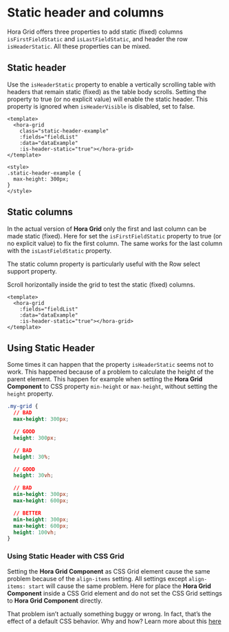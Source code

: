 # Static header and columns

Hora Grid offers three properties to add static (fixed) columns `isFirstFieldStatic` and `isLastFieldStatic`, and header the row `isHeaderStatic`. All these properties can be mixed.

## Static header

Use the `isHeaderStatic` property to enable a vertically scrolling table with headers that remain static (fixed) as the table body scrolls. Setting the property to true (or no explicit value) will enable the static header. This property is ignored when `isHeaderVisible` is disabled, set to false.

<StaticHeaderExample />

```vue
<template>
  <hora-grid
    class="static-header-example"
    :fields="fieldList"
    :data="dataExample"
    :is-header-static="true"></hora-grid>
</template>

<style>
.static-header-example {
  max-height: 300px;
}
</style>
```

## Static columns

In the actual version of **Hora Grid** only the first and last column can be made static (fixed). Here for set the `isFirstFieldStatic` property to true (or no explicit value) to fix the first column. The same works for the last column with the `isLastFieldStatic` property.

The static column property is particularly useful with the Row select support property.

<StaticColumnsExample />

Scroll horizontally inside the grid to test the static (fixed) columns.

```vue
<template>
  <hora-grid
    :fields="fieldList"
    :data="dataExample"
    :is-header-static="true"></hora-grid>
</template>
```

## Using Static Header

Some times it can happen that the property `isHeaderStatic` seems not to work. This happened because of a problem to calculate the height of the parent element. This happen for example when setting the **Hora Grid Component** to CSS property `min-height` or `max-height`, without setting the `height` property.

```css
.my-grid {
  // BAD
  max-height: 300px;

  // GOOD
  height: 300px;

  // BAD
  height: 30%;

  // GOOD
  height: 30vh;

  // BAD
  min-height: 300px;
  max-height: 600px;

  // BETTER
  min-height: 300px;
  max-height: 600px;
  height: 100vh;
}
```

### Using Static Header with CSS Grid

Setting the **Hora Grid Component** as CSS Grid element cause the same problem because of the `align-items` setting. All settings except `align-items: start` will cause the same problem. Here for place the **Hora Grid Component** inside a CSS Grid element and do not set the CSS Grid settings to **Hora Grid Component** directly.

That problem isn’t actually something buggy or wrong. In fact, that’s the effect of a default CSS behavior. Why and how? Learn more about this [here](https://ishadeed.com/article/position-sticky-css-grid/)

<script setup>
  import StaticHeaderExample from './examples/StaticHeaderExample.vue'
  import StaticColumnsExample from './examples/StaticColumnsExample.vue'
</script>
